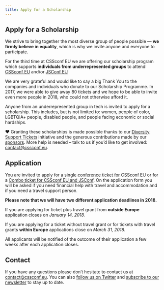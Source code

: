 ```yaml
---
title: Apply for a Scholarship
---
```


## Apply for a Scholarship

We strive to bring together the most diverse group of people possible — **we firmly believe in equality**, which is why we invite anyone and everyone to participate.

For the third time at CSSconf EU we are offering our scholarship program which supports **individuals from underrepresented groups** to attend [CSSconf EU](http://2018.cssconf.eu/) and/or [JSConf EU](http://2018.jsconf.eu/)

We are very grateful and would like to say a big Thank You to the companies and individuals who donate to our Scholarship Programme. In 2017, we were able to give away 80 tickets and we hope to be able to invite even more people in 2018, who could not otherwise afford it.

Anyone from an underrepresented group in tech is invited to apply for a scholarship. This includes, but is not limited to: women, people of color, LGBTQIA+ people, disabled people, and people facing economic or social hardships.

❤️
Granting these scholarships is made possible thanks to our [Diversity Support Tickets](https://2018.cssconf.eu/diversity-support-tickets/) initiative and the generous contributions made by our [sponsors](https://2018.cssconf.eu/sponsors). More help is needed – talk to us if you’d like to get involved: [contact@cssconf.eu](mailto:contact@cssconf.eu).

## Application

You are invited to apply for a [single conference ticket for CSSconf EU](https://docs.google.com/forms/d/1nD0no1ihfLsVqFxaCMRkn1_kFiht4bUplNkBObLFGRc/) or for a [Combo ticket for CSSconf EU and JSConf](https://docs.google.com/forms/d/1tLvWsds4e8JPcDAv5_2-blrbxA_T-LpkiWBuEoBLt7s/prefill). On the application form you will be asked if you need financial help with travel and accommodation and if you need a travel support person.  

**Please note that we will have two different application deadlines in 2018.**

If you are applying for ticket plus travel grant from **outside Europe** application closes on *January 14, 2018.*

If you are applying for a ticket without travel grant or for tickets with travel grants **within Europe** applications close on *March 31, 2018*.

All applicants will be notified of the outcome of their application a few weeks after each application closes.

## Contact

If you have any questions please don’t hesitate to contact us at [contact@cssconf.eu](mailto:contact@cssconf.eu). You can also [follow us on Twitter](https://twitter.com/cssconfeu) and [subscribe to our newsletter](https://confirmsubscription.com/h/d/879A481DB04CB70D) to stay up to date.
